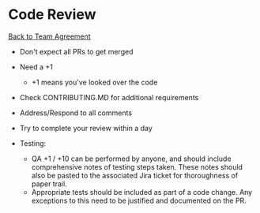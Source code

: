 Code Review
===============================
[Back to Team Agreement](README.md)

- Don't expect all PRs to get merged
- Need a +1
  - +1 means you've looked over the code
- Check CONTRIBUTING.MD for additional requirements
- Address/Respond to all comments
- Try to complete your review within a day

- Testing:
  - QA +1 / +10 can be performed by anyone, and should include comprehensive notes of testing steps taken. These notes should also be pasted to the associated Jira ticket for thoroughness of paper trail.
  - Appropriate tests should be included as part of a code change. Any exceptions to this need to be justified and documented on the PR.
  

